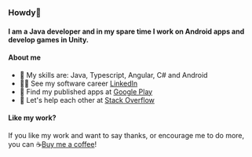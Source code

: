### Howdy👋

#### I am a Java developer and in my spare time I work on Android apps and develop games in Unity.

#### About me
- 🌱 My skills are: Java, Typescript, Angular, C# and Android
- 🧑‍💻 See my software career [LinkedIn](https://www.linkedin.com/in/svenvandentweel/)
- 📱 Find my published apps at [Google Play](https://play.google.com/store/apps/dev?id=8737654836359059450)
- 💬 Let's help each other at [Stack Overflow](https://stackoverflow.com/users/3850345/svdtweel)

#### Like my work?
If you like my work and want to say thanks, or encourage me to do more, you can ☕️[Buy me a coffee](https://www.paypal.com/paypalme/svenvandentweel/3)!
